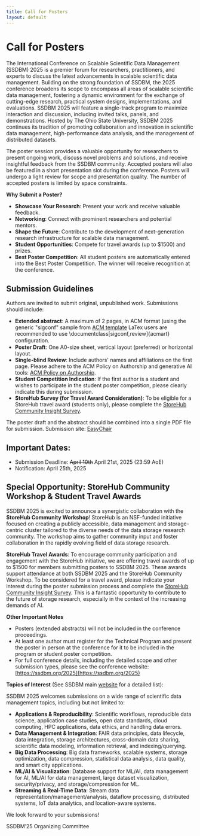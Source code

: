 ```yaml
---
title: Call for Posters
layout: default
---
```


# Call for Posters

The International Conference on Scalable Scientific Data Management (SSDBM) 2025 is a premier forum for researchers, practitioners, and experts to discuss the latest advancements in scalable scientific data management.  Building on the strong foundation of SSDBM, the 2025 conference broadens its scope to encompass all areas of scalable scientific data management, fostering a dynamic environment for the exchange of cutting-edge research, practical system designs, implementations, and evaluations.  SSDBM 2025 will feature a single-track program to maximize interaction and discussion, including invited talks, panels, and demonstrations.  Hosted by The Ohio State University, SSDBM 2025 continues its tradition of promoting collaboration and innovation in scientific data management, high-performance data analysis, and the management of distributed datasets.

The poster session provides a valuable opportunity for researchers to present ongoing work, discuss novel problems and solutions, and receive insightful feedback from the SSDBM community.  Accepted posters will also be featured in a short presentation slot during the conference.  Posters will undergo a light review for scope and presentation quality.  The number of accepted posters is limited by space constraints.

**Why Submit a Poster?**
- **Showcase Your Research**: Present your work and receive valuable feedback.
- **Networking**: Connect with prominent researchers and potential mentors.
- **Shape the Future**: Contribute to the development of next-generation research infrastructure for scalable data management.
- **Student Opportunities**: Compete for travel awards (up to $1500) and prizes.
- **Best Poster Competition**: All student posters are automatically entered into the Best Poster Competition. The winner will receive recognition at the conference.


## Submission Guidelines

Authors are invited to submit original, unpublished work. Submissions should include:
- **Extended abstract**: A maximum of 2 pages, in ACM format (using the generic "sigconf" sample from [ACM template](https://www.acm.org/publications/proceedings-template) LaTex users are recommended to use \documentclass[sigconf,review]{acmart} conﬁguration. 
- **Poster Draft**:  One A0-size sheet, vertical layout (preferred) or horizontal layout.
- **Single-blind Review**: Include authors' names and affiliations on the first page.  Please adhere to the ACM Policy on Authorship and generative AI tools: [ACM Policy on Authorship](https://www.acm.org/publications/policies/new-acm-policy-on-authorship).
- **Student Competition Indication**:  If the first author is a student and wishes to participate in the student poster competition, please clearly indicate this during submission.
- **StoreHub Survey (for Travel Award Consideration)**: To be eligible for a StoreHub travel award (students only), please complete the [StoreHub Community Insight Survey](https://forms.gle/c6fmQkiSrCYWQMij9).

The poster draft and the abstract should be combined into a single PDF file for submission. 
Submission site: [EasyChair](https://easychair.org/conferences/?conf=ssdbm2025)

## Important Dates:
- Submission Deadline: ~~April 10th~~ April 21st, 2025 (23:59 AoE)
- Notification: April 25th, 2025

## Special Opportunity:  StoreHub Community Workshop & Student Travel Awards

SSDBM 2025 is excited to announce a synergistic collaboration with the **StoreHub Community Workshop**! StoreHub is an NSF-funded initiative focused on creating a publicly accessible, data management and storage-centric cluster tailored to the diverse needs of the data storage research community. The workshop aims to gather community input and foster collaboration in the rapidly evolving field of data storage research.

**StoreHub Travel Awards**:  To encourage community participation and engagement with the StoreHub initiative, we are offering travel awards of up to $1500 for members submitting posters to SSDBM 2025.  These awards support attendance at both SSDBM 2025 and the StoreHub Community Workshop.  To be considered for a travel award, please indicate your interest during the poster submission process and complete the [StoreHub Community Insight Survey](https://forms.gle/c6fmQkiSrCYWQMij9). This is a fantastic opportunity to contribute to the future of storage research, especially in the context of the increasing demands of AI.

**Other Important Notes**

- Posters (extended abstracts) will not be included in the conference proceedings.
- At least one author must register for the Technical Program and present the poster in person at the conference for it to be included in the program or student poster competition.
- For full conference details, including the detailed scope and other submission types, please see the conference website: [https://ssdbm.org/2025](https://ssdbm.org/2025)

**Topics of Interest** (See SSDBM main [website](https://ssdbm.org/2025) for a detailed list):

SSDBM 2025 welcomes submissions on a wide range of scientific data management topics, including but not limited to:

- **Applications & Reproducibility**: Scientific workflows, reproducible data science, application case studies, open data standards, cloud computing, HPC applications, data ethics, and handling data errors.
- **Data Management & Integration**: FAIR data principles, data lifecycle, data integration, storage architectures, cross-domain data sharing, scientific data modeling, information retrieval, and indexing/querying.
- **Big Data Processing**: Big data frameworks, scalable systems, storage optimization, data compression, statistical data analysis, data quality, and smart city applications.
- **ML/AI & Visualization**: Database support for ML/AI, data management for AI, ML/AI for data management, large dataset visualization, security/privacy, and storage/compression for ML.
- **Streaming & Real-Time Data**: Stream data representation/management/analysis, dataflow processing, distributed systems, IoT data analytics, and location-aware systems.

We look forward to your submissions!

SSDBM’25 Organizing Committee

<!-- For questions regarding the call for papers, contact [ssdbm2023@easychair.org](mailto:ssdbm2023@easychair.org).-->

